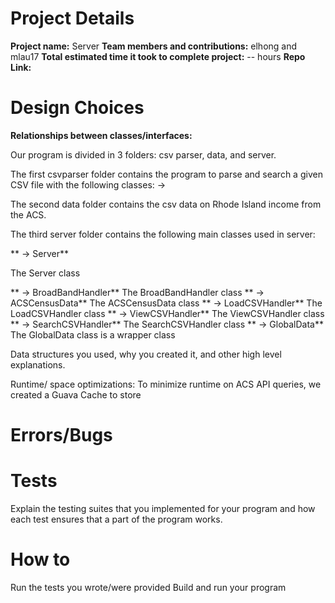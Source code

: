 
# Project Details
**Project name:** Server
**Team members and contributions:** elhong and mlau17
**Total estimated time it took to complete project:** -- hours
**Repo Link:**

# Design Choices
**Relationships between classes/interfaces:**

Our program is divided in 3 folders: csv parser, data, and server.

The first csvparser folder contains the program to parse and search a given CSV file with the following classes:
 -> 
 
The second data folder contains the csv data on Rhode Island income from the ACS. 

The third server folder contains the following main classes used in server:

** -> Server**

 The Server class 
 
** -> BroadBandHandler**
 The BroadBandHandler class 
 ** -> ACSCensusData**
The ACSCensusData class
** -> LoadCSVHandler**
 The LoadCSVHandler class
** -> ViewCSVHandler**
 The ViewCSVHandler class
** -> SearchCSVHandler**
 The SearchCSVHandler class
** -> GlobalData**
 The GlobalData class is a wrapper class 

Data structures you used, why you created it, and other high level explanations.

Runtime/ space optimizations:
To minimize runtime on ACS API queries, we created a Guava Cache to store 

# Errors/Bugs

# Tests
 Explain the testing suites that you implemented for your program and how each test ensures that a part of the program works. 


# How to
Run the tests you wrote/were provided
Build and run your program

